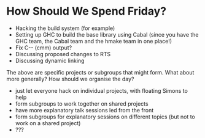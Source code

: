 # How Should We Spend Friday?

- Hacking the build system (for example)
- Setting up GHC to build the base library using Cabal (since you have the GHC team, the Cabal team and the hmake team in one place!)
- Fix C-- (cmm) output?
- Discussing proposed changes to RTS
- Discussing dynamic linking


The above are specific projects or subgroups that might form.  What about more generally?  How should we organise the day?

- just let everyone hack on individual projects, with floating Simons to help
- form subgroups to work together on shared projects
- have more explanatory talk sessions led from the front
- form subgroups for explanatory sessions on different topics (but not to work on a shared project)
- ???
